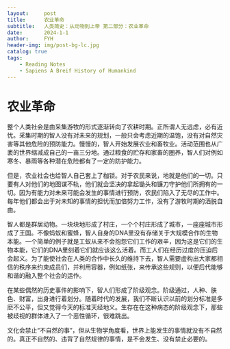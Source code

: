 ```yaml
---
layout:     post
title:      农业革命
subtitle:   人类简史：从动物到上帝 第二部分：农业革命
date:       2024-1-1
author:     FYH
header-img: img/post-bg-lc.jpg
catalog: true
tags:
    - Reading Notes
    - Sapiens A Breif History of Humankind
---
```


# 农业革命

整个人类社会是由采集游牧的形式逐渐转向了农耕时期。正所谓人无远虑，必有近忧。采集时期的智人没有对未来的规划，一般只会考虑近期的温饱，没有对自然灾害等其他危险的预防能力。慢慢的，智人开始发展农业和畜牧业。活动范围也从广袤的世界缩减成自己的一亩三分地。通过粮食的贮存和家畜的圈养，智人们对例如寒冬、暴雨等各种潜在危险都有了一定的防护能力。

但是，农业社会也给智人自己套上了枷锁。对于农民来说，地就是他们的一切。只要有人对他们的地图谋不轨，他们就会坚决的拿起锄头和镰刀守护他们所拥有的一切。因为有能力对未来可能会发生的事情进行预防，农民们陷入了无尽的工作中。每年他们都会出于对未知的事情的担忧而加倍努力工作，没有了游牧时期的洒脱自由。

智人都是群居动物。一块块地形成了村庄，一个个村庄形成了城市，一座座城市形成了王国。不像蚂蚁和蜜蜂，智人自身的DNA里没有存储关于大规模合作的生物本能。一个简单的例子就是工蚁从来不会抱怨它们工作的艰辛，因为这是它们的生物本能，它们的DNA里刻着它们就应该这么活着。而工人们在经历过度的压迫后会起义。为了能使社会在人类的合作中长久的维持下去，智人需要虚构出大家都相信的秩序来约束成员们，并利用容器，例如纸张，来传承这些规则，以便后代能够和谐的融入整个社会的运作。

在某些偶然的历史事件的影响下，智人们形成了阶级观念。阶级通过，人种、肤色、财富，出身进行着划分。随着时代的发展，我们不断认识以前的划分标准是多麽不公平，但又觉得今天的标准天经地义。生存在在这种病态的阶级观念下，那些被歧视的群体进入了一个恶性循环，很难跳出。

文化会禁止“不自然的事”，但从生物学角度看，世界上能发生的事情就没有不自然的。真正不自然的、违背了自然规律的事情，是不会发生、没有禁止必要的。






